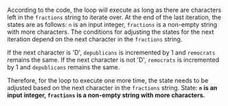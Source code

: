 According to the code, the loop will execute as long as there are characters left in the `fractions` string to iterate over. At the end of the last iteration, the states are as follows: `n` is an input integer, `fractions` is a non-empty string with more characters. The conditions for adjusting the states for the next iteration depend on the next character in the `fractions` string.

If the next character is 'D', `depublicans` is incremented by 1 and `remocrats` remains the same. If the next character is not 'D', `remocrats` is incremented by 1 and `depublicans` remains the same.

Therefore, for the loop to execute one more time, the state needs to be adjusted based on the next character in the `fractions` string.
State: **`n` is an input integer, `fractions` is a non-empty string with more characters.**